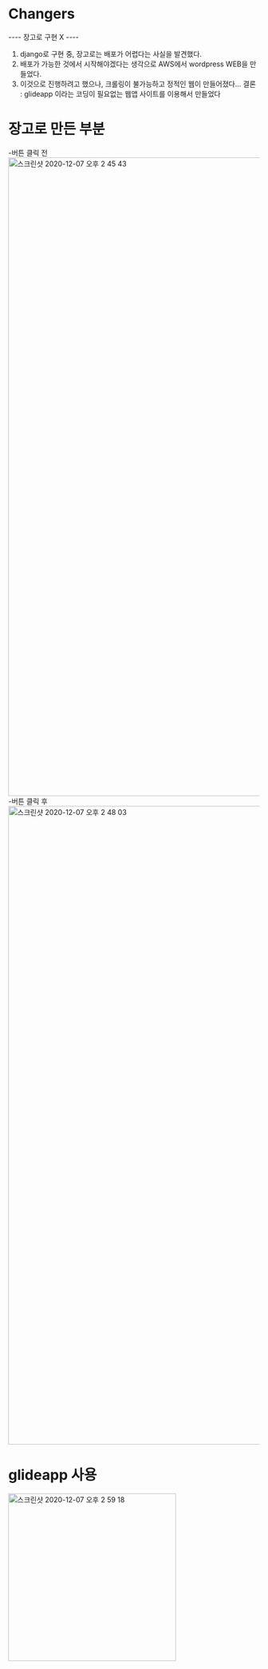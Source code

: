 # Changers
---- 장고로 구현 X ----
1. django로 구현 중, 장고로는 배포가 어렵다는 사실을 발견했다.
2. 배포가 가능한 것에서 시작해야겠다는 생각으로 AWS에서 wordpress WEB을 만들었다.
3. 이것으로 진행하려고 했으나, 크롤링이 불가능하고 정적인 웹이 만들어졌다...
결론 : glideapp 이라는 코딩이 필요없는 웹앱 사이트를 이용해서 만들었다

# 장고로 만든 부분
-버튼 클릭 전
<img width="1280" alt="스크린샷 2020-12-07 오후 2 45 43" src="https://user-images.githubusercontent.com/61865479/101314326-9f61b880-389b-11eb-8e4b-fe6e36dff3ea.png">
-버튼 클릭 후
<img width="1280" alt="스크린샷 2020-12-07 오후 2 48 03" src="https://user-images.githubusercontent.com/61865479/101314374-bf917780-389b-11eb-8e80-179d0dbbf234.png">

# glideapp 사용
<img width="336" alt="스크린샷 2020-12-07 오후 2 59 18" src="https://user-images.githubusercontent.com/61865479/101314879-cd93c800-389c-11eb-885f-47e01328f24d.png">
